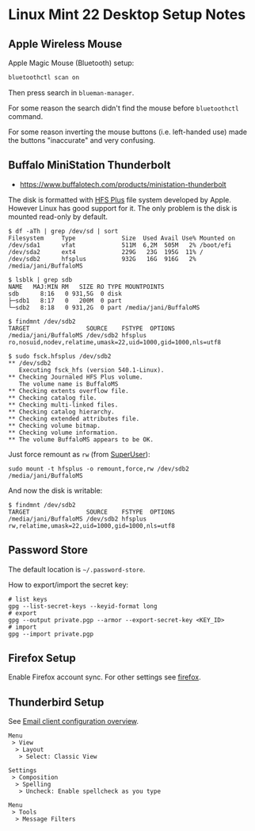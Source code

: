 # Linux Mint 22 Desktop Setup Notes

## Apple Wireless Mouse

Apple Magic Mouse (Bluetooth) setup:
```bash
bluetoothctl scan on
```

Then press search in `blueman-manager`.

For some reason the search didn't find the mouse before `bluetoothctl` command.

For some reason invertíng the mouse buttons (i.e. left-handed use) made the buttons "inaccurate" and very confusing.

## Buffalo MiniStation Thunderbolt

* https://www.buffalotech.com/products/ministation-thunderbolt

The disk is formatted with [HFS Plus](https://en.wikipedia.org/wiki/HFS_Plus) file system developed by Apple. However Linux has good support for it. The only problem is the disk is mounted read-only by default.

```
$ df -aTh | grep /dev/sd | sort
Filesystem     Type             Size  Used Avail Use% Mounted on
/dev/sda1      vfat             511M  6,2M  505M   2% /boot/efi
/dev/sda2      ext4             229G   23G  195G  11% /
/dev/sdb2      hfsplus          932G   16G  916G   2% /media/jani/BuffaloMS
```

```
$ lsblk | grep sdb
NAME   MAJ:MIN RM   SIZE RO TYPE MOUNTPOINTS
sdb      8:16   0 931,5G  0 disk 
├─sdb1   8:17   0   200M  0 part 
└─sdb2   8:18   0 931,2G  0 part /media/jani/BuffaloMS
```

```
$ findmnt /dev/sdb2
TARGET                SOURCE    FSTYPE  OPTIONS
/media/jani/BuffaloMS /dev/sdb2 hfsplus ro,nosuid,nodev,relatime,umask=22,uid=1000,gid=1000,nls=utf8
```

```
$ sudo fsck.hfsplus /dev/sdb2 
** /dev/sdb2
   Executing fsck_hfs (version 540.1-Linux).
** Checking Journaled HFS Plus volume.
   The volume name is BuffaloMS
** Checking extents overflow file.
** Checking catalog file.
** Checking multi-linked files.
** Checking catalog hierarchy.
** Checking extended attributes file.
** Checking volume bitmap.
** Checking volume information.
** The volume BuffaloMS appears to be OK.
```

Just force remount as `rw` (from [SuperUser](https://superuser.com/a/365270/78916)):
```
sudo mount -t hfsplus -o remount,force,rw /dev/sdb2 /media/jani/BuffaloMS
```

And now the disk is writable:
```
$ findmnt /dev/sdb2
TARGET                SOURCE    FSTYPE  OPTIONS
/media/jani/BuffaloMS /dev/sdb2 hfsplus rw,relatime,umask=22,uid=1000,gid=1000,nls=utf8
```

## Password Store

The default location is `~/.password-store`.

How to export/import the secret key:
```
# list keys
gpg --list-secret-keys --keyid-format long
# export
gpg --output private.pgp --armor --export-secret-key <KEY_ID>
# import
gpg --import private.pgp
```

## Firefox Setup

Enable Firefox account sync. For other settings see [firefox](http://devoops.metsankulma.net/firefox.html).

## Thunderbird Setup

See [Email client configuration overview](https://help.dreamhost.com/hc/en-us/articles/214918038-Email-client-configuration-overview).

```
Menu
 > View
  > Layout
   > Select: Classic View
```

```
Settings
 > Composition
  > Spelling
   > Uncheck: Enable spellcheck as you type
```

```
Menu
 > Tools
  > Message Filters
```
